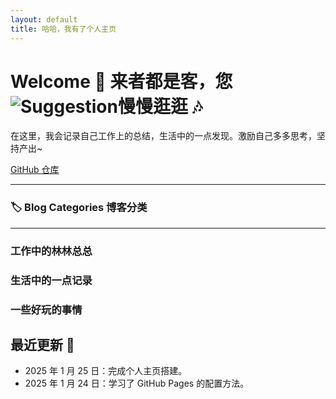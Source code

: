 ```yaml
---
layout: default
title: 哈哈，我有了个人主页
---
```


# Welcome 🎉 来者都是客，您![Suggestion](https://github.com/user-attachments/assets/b761db81-8713-4582-9614-25ddd5af65d5)慢慢逛逛 🎶

在这里，我会记录自己工作上的总结，生活中的一点发现。激励自己多多思考，坚持产出~

[GitHub 仓库](https://github.com/FlyingJune)

---

### 🏷️ Blog Categories 博客分类

---
### 工作中的林林总总

### 生活中的一点记录

### 一些好玩的事情



## 最近更新 📰
- 2025 年 1 月 25 日：完成个人主页搭建。
- 2025 年 1 月 24 日：学习了 GitHub Pages 的配置方法。
